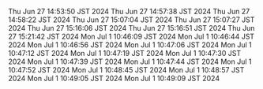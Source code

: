 Thu Jun 27 14:53:50 JST 2024
Thu Jun 27 14:57:38 JST 2024
Thu Jun 27 14:58:22 JST 2024
Thu Jun 27 15:07:04 JST 2024
Thu Jun 27 15:07:27 JST 2024
Thu Jun 27 15:16:06 JST 2024
Thu Jun 27 15:16:51 JST 2024
Thu Jun 27 15:21:42 JST 2024
Mon Jul  1 10:46:09 JST 2024
Mon Jul  1 10:46:44 JST 2024
Mon Jul  1 10:46:56 JST 2024
Mon Jul  1 10:47:06 JST 2024
Mon Jul  1 10:47:12 JST 2024
Mon Jul  1 10:47:19 JST 2024
Mon Jul  1 10:47:30 JST 2024
Mon Jul  1 10:47:39 JST 2024
Mon Jul  1 10:47:44 JST 2024
Mon Jul  1 10:47:52 JST 2024
Mon Jul  1 10:48:45 JST 2024
Mon Jul  1 10:48:57 JST 2024
Mon Jul  1 10:49:05 JST 2024
Mon Jul  1 10:49:09 JST 2024
